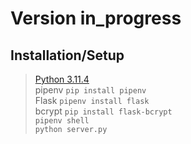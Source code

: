 # Version in_progress

<h2>Installation/Setup</h2>

> [Python 3.11.4](https://www.python.org/downloads/release/python-3114/)<br>
> pipenv `pip install pipenv`<br>
> Flask `pipenv install flask`<br>
> bcrypt `pip install flask-bcrypt`<br>
> `pipenv shell`<br>
> `python server.py`
